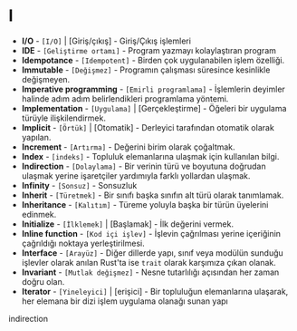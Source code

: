 # **I**

* **I/O** - `[I/O]` | [Giriş/çıkış] - Giriş/Çıkış işlemleri
* **IDE** - `[Geliştirme ortamı]` - Program yazmayı kolaylaştıran program
* **Idempotance** - `[Idempotent]` - Birden çok uygulanabilen işlem özelliği.
* **Immutable** - `[Değişmez]` - Programın çalışması süresince kesinlikle değişmeyen.
* **Imperative programming** - `[Emirli programlama]` - İşlemlerin deyimler halinde adım adım belirlendikleri programlama yöntemi.
* **Implementation** - `[Uygulama]` | [Gerçekleştirme] - Öğeleri bir uygulama türüyle ilişkilendirmek.
* **Implicit** - `[Örtük]` | [Otomatik] - Derleyici tarafından otomatik olarak yapılan.
* **Increment** - `[Artırma]` - Değerini birim olarak çoğaltmak.
* **Index** - `[indeks]` - Topluluk elemanlarına ulaşmak için kullanılan bilgi.
* **Indirection** - `[Dolaylama]` - Bir verinin türü ve boyutuna doğrudan ulaşmak yerine işaretçiler yardımıyla farklı yollardan ulaşmak. 
* **Infinity** - `[Sonsuz]` - Sonsuzluk
* **Inherit** - `[Türetmek]` - Bir sınıfı başka sınıfın alt türü olarak tanımlamak.
* **Inheritance** - `[Kalıtım]` - Türeme yoluyla başka bir türün üyelerini edinmek.
* **Initialize** - `[İlklemek]` | [Başlamak] - İlk değerini vermek.
* **Inline function** - `[Kod içi işlev]` - İşlevin çağrılması yerine içeriğinin çağrıldığı noktaya yerleştirilmesi.
* **Interface** - `[Arayüz]` - Diğer dillerde yapı, sınıf veya modülün sunduğu işlevler olarak anılan Rust'ta ise `trait` olarak karşımıza çıkan olanak.
* **Invariant** - `[Mutlak değişmez]` - Nesne tutarlılığı açısından her zaman doğru olan.
* **Iterator** - `[Yineleyici]` | [erişici] - Bir topluluğun elemanlarına ulaşarak, her elemana  bir dizi işlem uygulama olanağı sunan yapı

indirection
